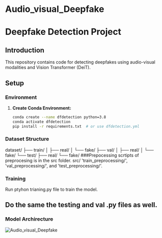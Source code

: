 # Audio_visual_Deepfake

# Deepfake Detection Project

## Introduction

This repository contains code for detecting deepfakes using audio-visual modalities and Vision Transformer (DeiT).

## Setup

### Environment

1. **Create Conda Environment:**
   ```bash
   conda create --name dfdetection python=3.8
   conda activate dfdetection
   pip install -r requirements.txt  # or use dfdetection.yml

### Dataset Structure 
dataset/
├── train/
│   ├── real/
│   └── fake/
├── val/
│   ├── real/
│   └── fake/
└── test/
    ├── real/
    └── fake/
###Prepocessing 
scrtipts of preprocesing is in the src folder.
src/
 'train_preprocessing/', 'val_preprocessing/', and 'test_preprocessing/'.

 ### Training
 Run ptyhon trianing.py file to train the model.
 ## Do the same the testing and val .py files as well.

 ### Model Archirecture 
 
![Audio_visual_Deepfake](ModelArchitecure.jpg)
